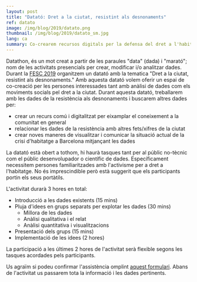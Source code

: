 ```yaml
---
layout: post
title: "Datató: Dret a la ciutat, resistint als desnonaments"
ref: datato
image: /img/blog/2019/datato.png
thumbnail: /img/blog/2019/datato_sm.jpg
lang: ca
summary: Co-crearem recursos digitals per la defensa del dret a l'habitatge, mitjançant les dades dels desnonaments durant la <a href="http://fesc.xes.cat"> FESC 2019 </a>
---
```


Datathon, és un mot creat a partir de les paraules "data" (dada) i "marató";
nom de les activitats presencials per crear, modificar i/o analitzar
dades. Durant la [FESC 2019][fesc] organitzem un 
datató amb la tematica "Dret a la ciutat, resistint als desnonaments." Amb 
aquesta datató volem oferir un espai
de co-creació per les persones interessades tant amb anàlisi de dades com els
moviments socials pel dret a la ciutat. Durant aquesta datató, treballarem amb
les dades de la resistència als desnonaments i buscarem altres dades per: 


* crear un recurs comú i digitalitzat per eixamplar el coneixement a la comunitat
en general
* relacionar les dades de la resistència amb altres fets/xifres de la ciutat
* crear noves maneres de visualitzar i comunicar la situació actual de la crisi d'habitatge a Barcelona mitjançant les dades

La datató està obert a tothom, hi haurà tasques tant per al públic no-tècnic com el públic desenvolupador o científic de dades. Específicament necessitem persones familiaritzades amb l'activisme per a dret a l'habitatge. No és imprescindible però està suggerit que els participants portin els seus portàtils.

L'activitat durarà 3 hores en total:

* Introducció a les dades existents (15 mins)
* Pluja d'idees en grups separats per explotar les dades (30 mins)
    + Millora de les dades
    + Anàlisi qualitativa i el relat
    + Anàlisi quantitativa i visualitzacions
* Presentació dels grups (15 mins)
* Implementació de les idees (2 hores)

La participació a les últimes 2 hores de l'activitat serà flexible segons les tasques acordades pels participants.

Us agraïm si podeu confirmar l'assistència omplint [aquest formulari](https://limesurvey.collectivat.cat/index.php?r=survey/index&sid=866188&lang=ca). Abans de l'activitat us passarem tota la informació i les dades pertinents.

[fesc]: http://fesc.xes.cat/
